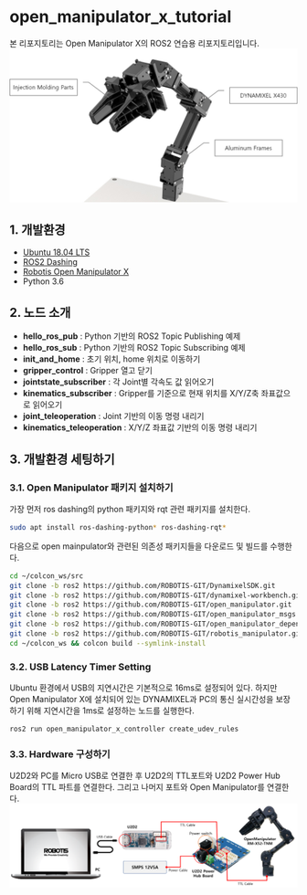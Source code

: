 # open_manipulator_x_tutorial
본 리포지토리는 Open Manipulator X의 ROS2 연습용 리포지토리입니다.
![openManipulator](img/OpenManipulator_Introduction.jpg)

## __1. 개발환경__
* [Ubuntu 18.04 LTS](https://ubuntu.com/)
* [ROS2 Dashing](https://docs.ros.org/en/dashing/index.html)
* [Robotis Open Manipulator X](https://emanual.robotis.com/docs/en/platform/openmanipulator_x/overview/#opensoftware)
* Python 3.6

## __2. 노드 소개__
* __hello_ros_pub__ : Python 기반의 ROS2 Topic Publishing 예제
* __hello_ros_sub__ : Python 기반의 ROS2 Topic Subscribing 예제
* __init_and_home__ : 초기 위치, home 위치로 이동하기
* __gripper_control__ : Gripper 열고 닫기
* __jointstate_subscriber__ : 각 Joint별 각속도 값 읽어오기
* __kinematics_subscriber__ : Gripper를 기준으로 현재 위치를 X/Y/Z축 좌표값으로 읽어오기
* __joint_teleoperation__ : Joint 기반의 이동 명령 내리기
* __kinematics_teleoperation__ : X/Y/Z 좌표값 기반의 이동 명령 내리기

## __3. 개발환경 세팅하기__
### __3.1. Open Manipulator 패키지 설치하기__
가장 먼저 ros dashing의 python 패키지와 rqt 관련 패키지를 설치한다.
```bash
sudo apt install ros-dashing-python* ros-dashing-rqt*
```

다음으로 open mainpulator와 관련된 의존성 패키지들을 다운로드 및 빌드를 수행한다.
```bash
cd ~/colcon_ws/src
git clone -b ros2 https://github.com/ROBOTIS-GIT/DynamixelSDK.git  
git clone -b ros2 https://github.com/ROBOTIS-GIT/dynamixel-workbench.git  
git clone -b ros2 https://github.com/ROBOTIS-GIT/open_manipulator.git  
git clone -b ros2 https://github.com/ROBOTIS-GIT/open_manipulator_msgs.git  
git clone -b ros2 https://github.com/ROBOTIS-GIT/open_manipulator_dependencies.git  
git clone -b ros2 https://github.com/ROBOTIS-GIT/robotis_manipulator.git  
cd ~/colcon_ws && colcon build --symlink-install
```

### __3.2. USB Latency Timer Setting__
Ubuntu 환경에서 USB의 지연시간은 기본적으로 16ms로 설정되어 있다. 하지만 Open Manipulator X에 설치되어 있는 DYNAMIXEL과 PC의 통신 실시간성을 보장하기 위해 지연시간을 1ms로 설정하는 노드를 실행한다.
```bash
ros2 run open_manipulator_x_controller create_udev_rules
```

### __3.3. Hardware 구성하기__
U2D2와 PC를 Micro USB로 연결한 후 U2D2의 TTL포트와 U2D2 Power Hub Board의 TTL 파트를 연결한다. 그리고 나머지 포트와 Open Manipulator를 연결한다.
![U2D2 연결법](img/OpenManipulator_u2d2_setup2.png)